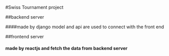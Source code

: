 #Swiss Tournament project

##backend server


####made by django model and api are used to connect with the front end


##frontend server
 

#### made by reactjs and fetch the data from backend server


